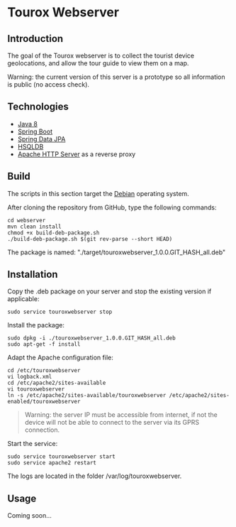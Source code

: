 # Tourox Webserver

## Introduction
The goal of the Tourox webserver is to collect the tourist device geolocations, and allow the tour guide to view
them on a map.

Warning: the current version of this server is a prototype so all information is public (no access check).

## Technologies
* [Java 8](http://www.oracle.com/technetwork/java/javase/overview/java8-2100321.html)
* [Spring Boot](https://projects.spring.io/spring-boot/)
* [Spring Data JPA](http://projects.spring.io/spring-data-jpa/)
* [HSQLDB](http://hsqldb.org/)
* [Apache HTTP Server](https://httpd.apache.org/) as a reverse proxy

## Build
The scripts in this section target the [Debian](https://www.debian.org/) operating system.

After cloning the repository from GitHub, type the following commands:

    cd webserver
    mvn clean install
    chmod +x build-deb-package.sh
    ./build-deb-package.sh $(git rev-parse --short HEAD)

The package is named: "./target/touroxwebserver_1.0.0.GIT_HASH_all.deb"

## Installation
Copy the .deb package on your server and stop the existing version if applicable:

    sudo service touroxwebserver stop
    
Install the package:

    sudo dpkg -i ./touroxwebserver_1.0.0.GIT_HASH_all.deb
    sudo apt-get -f install

Adapt the Apache configuration file:

    cd /etc/touroxwebserver
    vi logback.xml
    cd /etc/apache2/sites-available
    vi touroxwebserver
    ln -s /etc/apache2/sites-available/touroxwebserver /etc/apache2/sites-enabled/touroxwebserver

> Warning: the server IP must be accessible from internet, if not the device will not be able to connect to the server
> via its GPRS connection.

Start the service:

    sudo service touroxwebserver start
    sudo service apache2 restart

The logs are located in the folder /var/log/touroxwebserver.

## Usage
Coming soon...